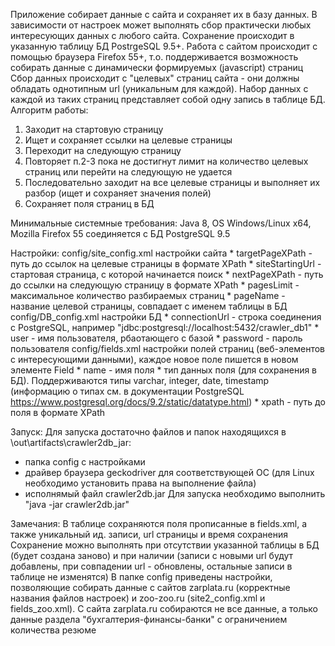 Приложение собирает данные с сайта и сохраняет их в базу данных. В зависимости от настроек может выполнять сбор практически любых интересующих данных с любого сайта.
Сохранение происходит в указанную таблицу БД PostrgeSQL 9.5+. Работа с сайтом происходит с помощью браузера Firefox 55+, т.о. поддерживается возможность собирать данные с динамически формируемых (javascript) страниц
Сбор данных происходит с "целевых" страниц сайта - они должны обладать однотипным url (уникальным для каждой). Набор данных с каждой из таких страниц представляет собой одну запись в таблице БД.
Алгоритм работы:
1. Заходит на стартовую страницу
2. Ищет и сохраняет ссылки на целевые страницы
3. Переходит на следующую страницу
4. Повторяет п.2-3 пока не достигнут лимит на количество целевых страниц или перейти на следующую не удается
5. Последовательно заходит на все целевые страницы и выполняет их разбор (ищет и сохраняет значения полей)
6. Сохраняет поля страниц в БД


Минимальные системные требования:
Java 8,
OS Windows/Linux x64,
Mozilla Firefox 55
соединяется с БД PostgreSQL 9.5

Настройки:
config/site_config.xml настройки сайта
    * targetPageXPath - путь до ссылок на целевые страницы в формате XPath
    * siteStartingUrl - стартовая страница, с которой начинается поиск
    * nextPageXPath - путь до ссылки на следующую страницу в формате XPath
    * pagesLimit - максимальное количество разбираемых страниц
    * pageName - название целевой страницы, совпадает с именем таблицы в БД
config/DB_config.xml настройки БД
    * connectionUrl - строка соединения с PostgreSQL, например "jdbc:postgresql://localhost:5432/crawler_db1"
    * user - имя пользователя, рбаотающего с базой
    * password - пароль пользователя
config/fields.xml настройки полей страниц (веб-элементов с интересующими данными), каждое новое поле пишется в новом элементе Field
    * name - имя поля
    * тип данных поля (для сохранения в БД). Поддерживаются типы varchar, integer, date, timestamp (информацию о типах см. в документации PostgreSQL https://www.postgresql.org/docs/9.2/static/datatype.html)
    * xpath - путь до поля в формате XPath


Запуск:
Для запуска достаточно файлов и папок находящихся в \out\artifacts\crawler2db_jar:
* папка config с настройками
* драйвер браузера geckodriver для соответствующей ОС (для Linux необходимо установить права на выполнение файла)
* исполнямый файл crawler2db.jar
Для запуска необходимо выполнить "java -jar crawler2db.jar"

Замечания:
В таблице сохраняются поля прописанные в fields.xml, а также уникальный ид. записи, url страницы и время сохранения
Сохранение можно выполнять при отсутствии указанной таблицы в БД  (будет создана заново) и при наличии (записи с новыми url будут добавлены, при совпадении url - обновлены, остальные записи в таблице не изменятся)
В папке config приведены настройки, позволяющие собирать данные с сайтов zarplata.ru (корректные названия файлов настроек) и zoo-zoo.ru (site2_config.xml и fields_zoo.xml). С сайта zarplata.ru собираются не все данные, а только данные раздела "бухгалтерия-финансы-банки" с ограничением количества резюме

